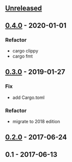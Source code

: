 <a name="unreleased"></a>
## [Unreleased]


<a name="0.4.0"></a>
## [0.4.0] - 2020-01-01
### Refactor
- cargo clippy
- cargo fmt


<a name="0.3.0"></a>
## [0.3.0] - 2019-01-27
### Fix
- add Cargo.toml

### Refactor
- migrate to 2018 edition


<a name="0.2.0"></a>
## [0.2.0] - 2017-06-24

<a name="0.1"></a>
## 0.1 - 2017-06-13

[Unreleased]: https://github.com/nozaq/shogi-rs/compare/0.4.0...HEAD
[0.4.0]: https://github.com/nozaq/shogi-rs/compare/0.3.0...0.4.0
[0.3.0]: https://github.com/nozaq/shogi-rs/compare/0.2.0...0.3.0
[0.2.0]: https://github.com/nozaq/shogi-rs/compare/0.1...0.2.0

